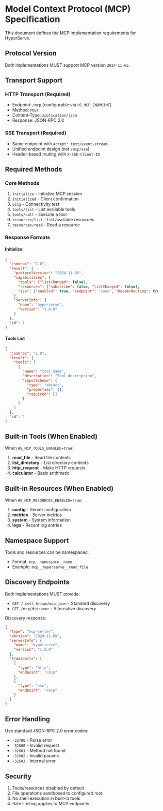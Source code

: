 # Model Context Protocol (MCP) Specification

This document defines the MCP implementation requirements for HyperServe.

## Protocol Version

Both implementations MUST support MCP version `2024-11-05`.

## Transport Support

### HTTP Transport (Required)
- Endpoint: `/mcp` (configurable via `HS_MCP_ENDPOINT`)
- Method: `POST`
- Content-Type: `application/json`
- Response: JSON-RPC 2.0

### SSE Transport (Required)
- Same endpoint with `Accept: text/event-stream`
- Unified endpoint design (not `/mcp/sse`)
- Header-based routing with `X-SSE-Client-ID`

## Required Methods

### Core Methods
1. `initialize` - Initialize MCP session
2. `initialized` - Client confirmation
3. `ping` - Connectivity test
4. `tools/list` - List available tools
5. `tools/call` - Execute a tool
6. `resources/list` - List available resources
7. `resources/read` - Read a resource

### Response Formats

#### Initialize
```json
{
  "jsonrpc": "2.0",
  "result": {
    "protocolVersion": "2024-11-05",
    "capabilities": {
      "tools": {"listChanged": false},
      "resources": {"subscribe": false, "listChanged": false},
      "sse": {"enabled": true, "endpoint": "same", "headerRouting": true}
    },
    "serverInfo": {
      "name": "hyperserve",
      "version": "1.0.0"
    }
  },
  "id": 1
}
```

#### Tools List
```json
{
  "jsonrpc": "2.0",
  "result": {
    "tools": [
      {
        "name": "tool_name",
        "description": "Tool description",
        "inputSchema": {
          "type": "object",
          "properties": {},
          "required": []
        }
      }
    ]
  },
  "id": 2
}
```

## Built-in Tools (When Enabled)

When `HS_MCP_TOOLS_ENABLED=true`:

1. **read_file** - Read file contents
2. **list_directory** - List directory contents
3. **http_request** - Make HTTP requests
4. **calculator** - Basic arithmetic

## Built-in Resources (When Enabled)

When `HS_MCP_RESOURCES_ENABLED=true`:

1. **config** - Server configuration
2. **metrics** - Server metrics
3. **system** - System information
4. **logs** - Recent log entries

## Namespace Support

Tools and resources can be namespaced:
- Format: `mcp__namespace__name`
- Example: `mcp__hyperserve__read_file`

## Discovery Endpoints

Both implementations MUST provide:
- `GET /.well-known/mcp.json` - Standard discovery
- `GET /mcp/discover` - Alternative discovery

Discovery response:
```json
{
  "type": "mcp-server",
  "version": "2024-11-05",
  "serverInfo": {
    "name": "hyperserve",
    "version": "1.0.0"
  },
  "transports": [
    {
      "type": "http",
      "endpoint": "/mcp"
    },
    {
      "type": "sse",
      "endpoint": "/mcp"
    }
  ]
}
```

## Error Handling

Use standard JSON-RPC 2.0 error codes:
- `-32700` - Parse error
- `-32600` - Invalid request
- `-32601` - Method not found
- `-32602` - Invalid params
- `-32603` - Internal error

## Security

1. Tools/resources disabled by default
2. File operations sandboxed to configured root
3. No shell execution in built-in tools
4. Rate limiting applies to MCP endpoints